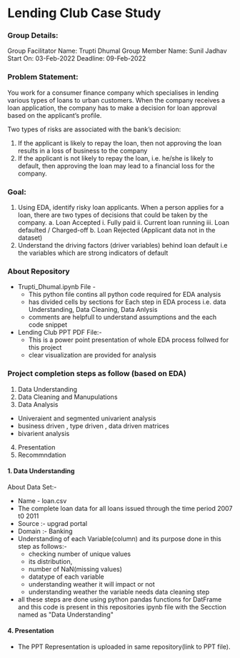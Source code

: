 # Lending Club Case Study

### Group Details:
Group Facilitator Name: Trupti Dhumal
Group Member Name: Sunil Jadhav 
Start On: 03-Feb-2022
Deadline: 09-Feb-2022

### Problem Statement:
You work for a consumer finance company which specialises in lending various types of loans to urban customers. When the company receives a loan application, the company has to make a decision for loan approval based on the applicant’s profile. 

Two types of risks are associated with the bank’s decision:
1. If the applicant is likely to repay the loan, then not approving the loan results in a loss of business to the company
2. If the applicant is not likely to repay the loan, i.e. he/she is likely to default, then approving the loan may lead to a financial loss for the company.

### Goal:
1. Using EDA, identify risky loan applicants. 
   When a person applies for a loan, there are two types of decisions that could be taken by the company.
    a. Loan Accepted
        i. Fully paid
        ii. Current loan running
        iii. Loan defaulted / Charged-off
    b. Loan Rejected (Applicant data not in the dataset)
2. Understand the driving factors (driver variables) behind loan default i.e the variables which are strong indicators of default

### About Repository
* Trupti_Dhumal.ipynb File -
  - This python file contins all python code required for EDA analysis
  - has divided cells by sections for Each step in EDA process i.e. data Understanding, Data Cleaning, Data Anlysis
  - comments are helpfull to understand assumptions and the each code snippet
* Lending Club PPT PDF File:- 
  - This is a power point presentation of whole EDA process follwed for this project
  - clear visualization are provided for analysis
  
### Project completion steps as follow (based on EDA)
1. Data Understanding
2. Data Cleaning and Manupulations
3. Data Analysis
  - Univeraient and segmented univarient analysis
  - business driven , type driven , data driven matrices
  - bivarient analysis
4. Presentation
5. Recommndation 

#### 1. Data Understanding
About Data Set:-
- Name - loan.csv
- The complete loan data for all loans issued through the time period 2007 t0 2011
- Source :- upgrad portal
- Domain :- Banking
- Understanding of each Variable(column) and its purpose done in this step as follows:-
    - checking number of unique values 
    - its distribution, 
    - number of NaN(missing values)
    - datatype of each variable
    - understanding weather it will impact or not
    - understanding weather the variable needs data cleaning step
- all these steps are done using python pandas functions for DatFrame and this code is present in this repositories ipynb file with the Secction named as "Data Understanding"
 
#### 4. Presentation
- The PPT Representation is uploaded in same repository(link to PPT file).
